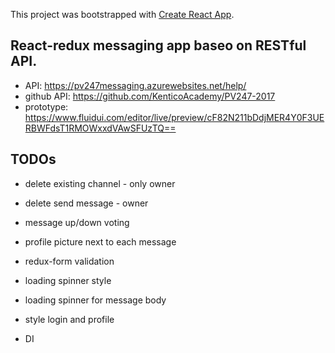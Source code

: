 This project was bootstrapped with [Create React App](https://github.com/facebookincubator/create-react-app).

## React-redux messaging app baseo on RESTful API.

- API: https://pv247messaging.azurewebsites.net/help/
- github API: https://github.com/KenticoAcademy/PV247-2017
- prototype: https://www.fluidui.com/editor/live/preview/cF82N211bDdjMER4Y0F3UERBWFdsT1RMOWxxdVAwSFUzTQ==

## TODOs
- delete existing channel - only owner
- delete send message - owner
- message up/down voting
- profile picture next to each message

- redux-form validation
- loading spinner style
- loading spinner for message body
- style login and profile
- DI


